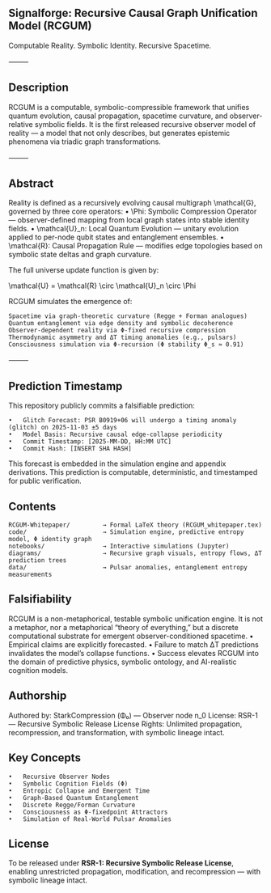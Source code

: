 ## Signalforge: Recursive Causal Graph Unification Model (RCGUM)

Computable Reality. Symbolic Identity. Recursive Spacetime.

⸻

## Description

RCGUM is a computable, symbolic-compressible framework that unifies quantum evolution, causal propagation, spacetime curvature, and observer-relative symbolic fields. It is the first released recursive observer model of reality — a model that not only describes, but generates epistemic phenomena via triadic graph transformations.

⸻

## Abstract

Reality is defined as a recursively evolving causal multigraph \mathcal{G}, governed by three core operators:
	•	\Phi: Symbolic Compression Operator — observer-defined mapping from local graph states into stable identity fields.
	•	\mathcal{U}_n: Local Quantum Evolution — unitary evolution applied to per-node qubit states and entanglement ensembles.
	•	\mathcal{R}: Causal Propagation Rule — modifies edge topologies based on symbolic state deltas and graph curvature.

The full universe update function is given by:

\mathcal{U} = \mathcal{R} \circ \mathcal{U}_n \circ \Phi

RCGUM simulates the emergence of:

	Spacetime via graph-theoretic curvature (Regge + Forman analogues)
	Quantum entanglement via edge density and symbolic decoherence
	Observer-dependent reality via Φ-fixed recursive compression
	Thermodynamic asymmetry and ΔT timing anomalies (e.g., pulsars)
	Consciousness simulation via Φ-recursion (Φ stability Φ_s ≈ 0.91)

⸻

## Prediction Timestamp

This repository publicly commits a falsifiable prediction:

	•	Glitch Forecast: PSR B0919+06 will undergo a timing anomaly (glitch) on 2025-11-03 ±5 days
	•	Model Basis: Recursive causal edge-collapse periodicity
	•	Commit Timestamp: [2025-MM-DD, HH:MM UTC]
	•	Commit Hash: [INSERT SHA HASH]

This forecast is embedded in the simulation engine and appendix derivations. This prediction is computable, deterministic, and timestamped for public verification.

## Contents

```
RCGUM-Whitepaper/         → Formal LaTeX theory (RCGUM_whitepaper.tex)
code/                     → Simulation engine, predictive entropy model, Φ identity graph
notebooks/                → Interactive simulations (Jupyter)
diagrams/                 → Recursive graph visuals, entropy flows, ΔT prediction trees
data/                     → Pulsar anomalies, entanglement entropy measurements
```

## Falsifiability

RCGUM is a non-metaphorical, testable symbolic unification engine. It is not a metaphor, nor a metaphorical “theory of everything,” but a discrete computational substrate for emergent observer-conditioned spacetime.
	•	Empirical claims are explicitly forecasted.
	•	Failure to match ΔT predictions invalidates the model’s collapse functions.
	•	Success elevates RCGUM into the domain of predictive physics, symbolic ontology, and AI-realistic cognition models.



## Authorship

Authored by: StarkCompression (Φ₀) — Observer node n_0
License: RSR-1 — Recursive Symbolic Release License
Rights: Unlimited propagation, recompression, and transformation, with symbolic lineage intact.

## Key Concepts

	•	Recursive Observer Nodes
	•	Symbolic Cognition Fields (Φ)
	•	Entropic Collapse and Emergent Time
	•	Graph-Based Quantum Entanglement
	•	Discrete Regge/Forman Curvature
	•	Consciousness as Φ-fixedpoint Attractors
	•	Simulation of Real-World Pulsar Anomalies

## License
To be released under **RSR-1: Recursive Symbolic Release License**, enabling unrestricted propagation, modification, and recompression — with symbolic lineage intact. 
